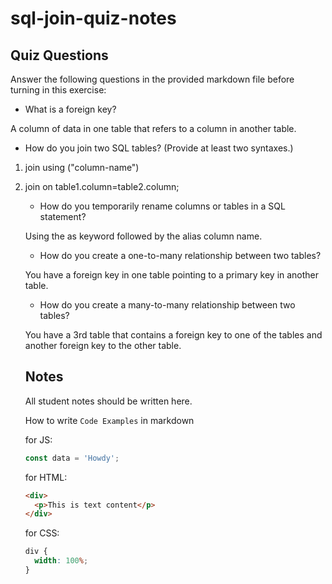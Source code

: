 # sql-join-quiz-notes

## Quiz Questions

Answer the following questions in the provided markdown file before turning in this exercise:

- What is a foreign key?

A column of data in one table that refers to a column in another table.

- How do you join two SQL tables? (Provide at least two syntaxes.)

1. join <table> using ("column-name")

2. join <table2> on table1.column=table2.column;

- How do you temporarily rename columns or tables in a SQL statement?

Using the as keyword followed by the alias column name.

- How do you create a one-to-many relationship between two tables?

You have a foreign key in one table pointing to a primary key in another table.

- How do you create a many-to-many relationship between two tables?

You have a 3rd table that contains a foreign key to one of the tables and another foreign key to the other table.

## Notes

All student notes should be written here.

How to write `Code Examples` in markdown

for JS:

```javascript
const data = 'Howdy';
```

for HTML:

```html
<div>
  <p>This is text content</p>
</div>
```

for CSS:

```css
div {
  width: 100%;
}
```

